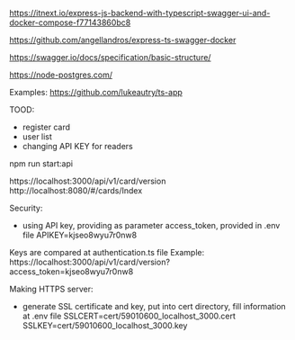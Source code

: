 
https://itnext.io/express-js-backend-with-typescript-swagger-ui-and-docker-compose-f77143860bc8

https://github.com/angellandros/express-ts-swagger-docker

https://swagger.io/docs/specification/basic-structure/


https://node-postgres.com/


Examples:
https://github.com/lukeautry/ts-app


TOOD:
- register card
- user list
- changing API KEY for readers


npm run start:api

https://localhost:3000/api/v1/card/version
http://localhost:8080/#/cards/Index

Security:
- using API key, providing as parameter access_token, provided in .env file
APIKEY=kjseo8wyu7r0nw8

Keys are compared at authentication.ts file
Example:
https://localhost:3000/api/v1/card/version?access_token=kjseo8wyu7r0nw8

Making HTTPS server:
- generate SSL certificate and key, put into cert directory, fill information at .env file
SSLCERT=cert/59010600_localhost_3000.cert
SSLKEY=cert/59010600_localhost_3000.key

